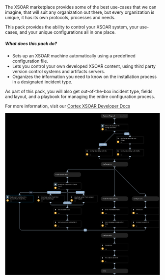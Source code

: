 The XSOAR marketplace provides some of the best use-cases that we can imagine, that will suit any organization out there, but every organization is unique, it has its own protocols, processes and needs.

This pack provides the ability to control your XSOAR system, your use-cases, and your unique configurations all in one place. 

##### What does this pack do?
* Sets up an XSOAR machine automatically using a predefined configuration file.
* Lets you control your own developed XSOAR content, using third party version control systems and artifacts servers.
* Organizes the information you need to know on the installation process in a designated incident type.

As part of this pack, you will also get out-of-the-box incident type, fields and layout, and a playbook for managing the entire configuration process.

For more information, visit our [Cortex XSOAR Developer Docs](https://xsoar.pan.dev/docs/reference/packs/content-management)

![playbook.png](Doc_files/playbook.png)
